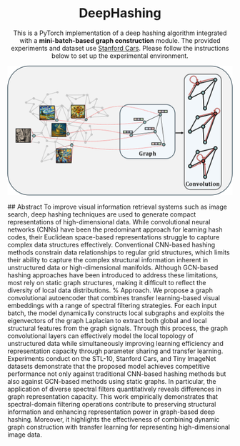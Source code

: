 <div align="center">

# DeepHashing
This is a PyTorch implementation of a deep hashing algorithm integrated with a __mini-batch-based graph construction__ module. The provided experiments and dataset use [Stanford Cars](https://ai.stanford.edu/~jkrause/cars/car_dataset.html). Please follow the instructions below to set up the experimental environment.

![poster](./images/key_modules.png)

<div align="left">
## Abstract
To improve visual information retrieval systems such as image search, deep hashing techniques are used to generate compact representations of high-dimensional data. 
While convolutional neural networks (CNNs) have been the predominant approach for learning hash codes, their Euclidean space-based representations struggle to capture complex data structures effectively.
Conventional CNN-based hashing methods constrain data relationships to regular grid structures, which limits their ability to capture the complex structural information inherent in unstructured data or high-dimensional manifolds. 
Although GCN-based hashing approaches have been introduced to address these limitations, most rely on static graph structures, making it difficult to reflect the diversity of local data distributions.
% Approach.
We propose a graph convolutional autoencoder that combines transfer learning-based visual embeddings with a range of spectral filtering strategies. 
For each input batch, the model dynamically constructs local subgraphs and exploits the eigenvectors of the graph Laplacian to extract both global and local structural features from the graph signals. 
Through this process, the graph convolutional layers can effectively model the local topology of unstructured data while simultaneously improving learning efficiency and representation capacity through parameter sharing and transfer learning.
Experiments conduct on the STL-10, Stanford Cars, and Tiny ImageNet datasets demonstrate that the proposed model achieves competitive performance not only against traditional CNN-based hashing methods but also against GCN-based methods using static graphs. 
In particular, the application of diverse spectral filters quantitatively reveals differences in graph representation capacity.
This work empirically demonstrates that spectral-domain filtering operations contribute to preserving structural information and enhancing representation power in graph-based deep hashing. 
Moreover, it highlights the effectiveness of combining dynamic graph construction with transfer learning for representing high-dimensional image data.

